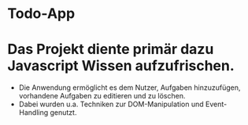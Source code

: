 # Todo-App

# Das Projekt diente primär dazu Javascript Wissen aufzufrischen.
- Die Anwendung ermöglicht es dem Nutzer, Aufgaben hinzuzufügen, vorhandene Aufgaben zu editieren und zu löschen.
- Dabei wurden u.a. Techniken zur DOM-Manipulation und Event-Handling genutzt.